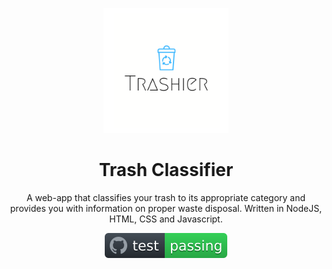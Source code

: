 <p align="center">
  <a href="https://trashier.appspot.com">
    <img width="200" src="images/trashier-logo.png">
  </a>
</p>

<h1 align="center">Trash Classifier</h1>
<div align="center">
A web-app that classifies your trash to its appropriate category and provides you with information on proper waste disposal. Written in NodeJS, HTML, CSS and Javascript.
  
[![Testing](https://github.com/markgacoka/TrashClassifier/blob/master/images/badge.svg)](https://github.com/markgacoka/TrashClassifier/issues)
  
</div>
